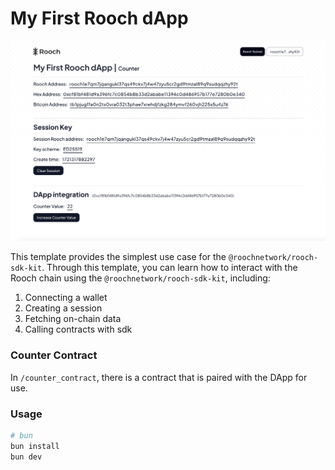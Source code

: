 # My First Rooch dApp

![My First Rooch dApp](image.png)

This template provides the simplest use case for the `@roochnetwork/rooch-sdk-kit`. 
Through this template, you can learn how to interact with the Rooch chain using the `@roochnetwork/rooch-sdk-kit`, including:

1. Connecting a wallet
2. Creating a session
3. Fetching on-chain data
4. Calling contracts with sdk

### Counter Contract
In `/counter_contract`, there is a contract that is paired with the DApp for use.


### Usage

```bash
# bun
bun install
bun dev 
```